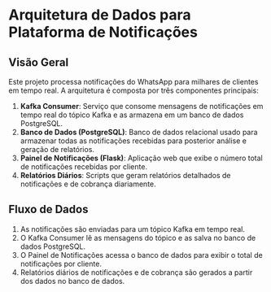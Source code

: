 
# Arquitetura de Dados para Plataforma de Notificações

## Visão Geral

Este projeto processa notificações do WhatsApp para milhares de clientes em tempo real. A arquitetura é composta por três componentes principais:

1. **Kafka Consumer**: Serviço que consome mensagens de notificações em tempo real do tópico Kafka e as armazena em um banco de dados PostgreSQL.
2. **Banco de Dados (PostgreSQL)**: Banco de dados relacional usado para armazenar todas as notificações recebidas para posterior análise e geração de relatórios.
3. **Painel de Notificações (Flask)**: Aplicação web que exibe o número total de notificações recebidas por cliente.
4. **Relatórios Diários**: Scripts que geram relatórios detalhados de notificações e de cobrança diariamente.

## Fluxo de Dados

1. As notificações são enviadas para um tópico Kafka em tempo real.
2. O Kafka Consumer lê as mensagens do tópico e as salva no banco de dados PostgreSQL.
3. O Painel de Notificações acessa o banco de dados para exibir o total de notificações por cliente.
4. Relatórios diários de notificações e de cobrança são gerados a partir dos dados no banco de dados.
